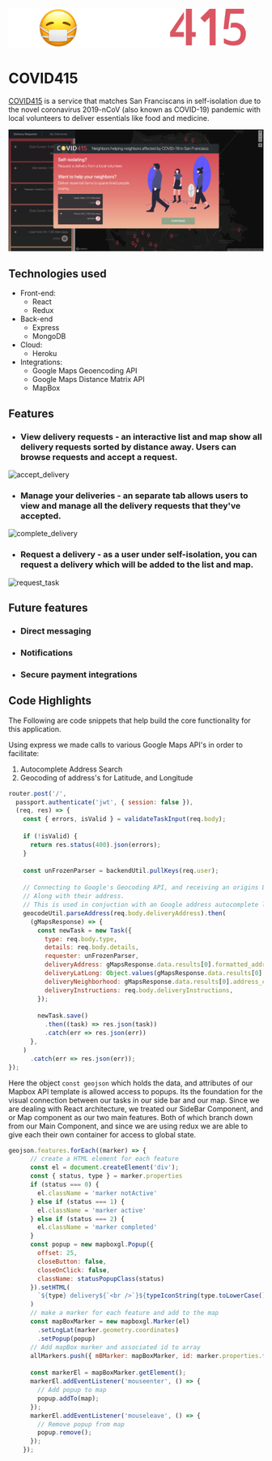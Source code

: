 ![logo](frontend/src/public/COVID415.png)
# COVID415

[COVID415](http://covid415.herokuapp.com/#/) is a service that matches San Franciscans in self-isolation due to the novel coronavirus 2019-nCoV (also known as COVID-19) pandemic with local volunteers to deliver essentials like food and medicine.

![home](frontend/public/homepage.png "COVID415")

## Technologies used
* Front-end:
  * React
  * Redux
* Back-end
  * Express
  * MongoDB
* Cloud:
  * Heroku
* Integrations:
  * Google Maps Geoencoding API
  * Google Maps Distance Matrix API
  * MapBox

## Features
* ### **View delivery requests** - an interactive list and map show all delivery requests sorted by distance away. Users can browse requests and accept a request.
![accept_delivery](frontend/public/accept_delivery.gif "Accept Delivery")

* ### **Manage your deliveries** - an separate tab allows users to view and manage all the delivery requests that they've accepted.
![complete_delivery](frontend/public/complete_delivery.gif "Complete Delivery")

* ### Request a delivery - as a user under self-isolation, you can request a delivery which will be added to the list and map.
![request_task](frontend/public/request_task.gif "Request Task")

## Future features
- ### Direct messaging
- ### Notifications
- ### Secure payment integrations

## Code Highlights
The Following are code snippets that help build the core functionality for this application.

Using express we made calls to various Google Maps API's in order to facilitate:
1. Autocomplete Address Search 
2. Geocoding of address's for Latitude, and Longitude
```javascript
router.post('/',
  passport.authenticate('jwt', { session: false }),
  (req, res) => {
    const { errors, isValid } = validateTaskInput(req.body);

    if (!isValid) {
      return res.status(400).json(errors);
    }

    const unFrozenParser = backendUtil.pullKeys(req.user);

    // Connecting to Google's Geocoding API, and receiving an origins Latitude, and Longitude
    // Along with their address.
    // This is used in conjuction with an Google address autocomplete library and API in order to get addresses
    geocodeUtil.parseAddress(req.body.deliveryAddress).then(
      (gMapsResponse) => {
        const newTask = new Task({
          type: req.body.type,
          details: req.body.details,
          requester: unFrozenParser,
          deliveryAddress: gMapsResponse.data.results[0].formatted_address,
          deliveryLatLong: Object.values(gMapsResponse.data.results[0].geometry.location),
          deliveryNeighborhood: gMapsResponse.data.results[0].address_components[2].short_name,
          deliveryInstructions: req.body.deliveryInstructions,
        });

        newTask.save()
          .then((task) => res.json(task))
          .catch(err => res.json(err))
      },
    )
      .catch(err => res.json(err));
});
```

Here the object ``` const geojson ``` which holds the data, and attributes of our Mapbox API template is allowed 
access to popups. Its the foundation for the visual connection between our tasks in our side bar and our map.
Since we are dealing with React architecture, we treated our SideBar Component, and or Map component as our two main features. Both of which branch down from our Main Component, and since we are using redux we are able to give each their own container for access to global state.
``` javascript
geojson.features.forEach((marker) => {
      // create a HTML element for each feature
      const el = document.createElement('div');
      const { status, type } = marker.properties
      if (status === 0) {
        el.className = 'marker notActive'
      } else if (status === 1) {
        el.className = 'marker active'
      } else if (status === 2) {
        el.className = 'marker completed'
      }
      const popup = new mapboxgl.Popup({
        offset: 25,
        closeButton: false,
        closeOnClick: false,
        className: statusPopupClass(status)
      }).setHTML(
        `${type} delivery${`<br />`}${typeIconString(type.toLowerCase(), status)}`
      )
      // make a marker for each feature and add to the map
      const mapBoxMarker = new mapboxgl.Marker(el)
        .setLngLat(marker.geometry.coordinates)
        .setPopup(popup)
      // Add mapBox marker and associated id to array
      allMarkers.push({ mBMarker: mapBoxMarker, id: marker.properties.taskId });

      const markerEl = mapBoxMarker.getElement();
      markerEl.addEventListener('mouseenter', () => {
        // Add popup to map 
        popup.addTo(map);
      });
      markerEl.addEventListener('mouseleave', () => {
        // Remove popup from map
        popup.remove();
      });
    });
```
